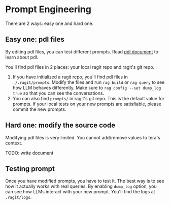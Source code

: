 # Prompt Engineering

There are 2 ways: easy one and hard one.

## Easy one: pdl files

By editing pdl files, you can test different prompts. Read [pdl document](https://crates.io/crates/ragit-pdl) to learn about pdl.

You'll find pdl files in 2 places: your local ragit repo and ragit's git repo.

1. If you have initialized a ragit repo, you'll find pdl files in `./.ragit/prompts`. Modify the files and run `rag build` or `rag query` to see how LLM behaves differently. Make sure to `rag config --set dump_log true` so that you can see the conversations.
2. You can also find `prompts/` in ragit's git repo. This is the default value for prompts. If your local tests on your new prompts are satisfiable, please commit the new prompts.

## Hard one: modify the source code

Modifying pdl files is very limited. You cannot add/remove values to tera's context.

TODO: write document

## Testing prompt

Once you have modified prompts, you have to test it. The best way is to see how it actually works with real queries. By enabling `dump_log` option, you can see how LLMs interact with your new prompt. You'll find the logs at `.ragit/logs`.

